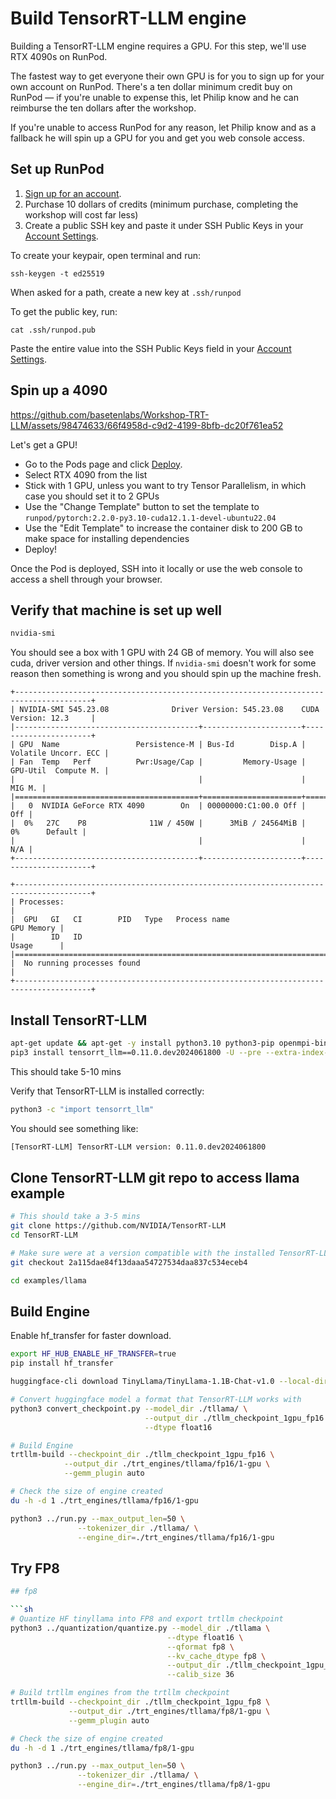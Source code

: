 # Build TensorRT-LLM engine 

Building a TensorRT-LLM engine requires a GPU. For this step, we'll use RTX 4090s on RunPod.

The fastest way to get everyone their own GPU is for you to sign up for your own account on RunPod. There's a ten dollar minimum credit buy on RunPod — if you're unable to expense this, let Philip know and he can reimburse the ten dollars after the workshop.

If you're unable to access RunPod for any reason, let Philip know and as a fallback he will spin up a GPU for you and get you web console access.

## Set up RunPod

1. [Sign up for an account](https://www.runpod.io/console/signup).
2. Purchase 10 dollars of credits (minimum purchase, completing the workshop will cost far less)
3. Create a public SSH key and paste it under SSH Public Keys in your [Account Settings](https://www.runpod.io/console/user/settings).

To create your keypair, open terminal and run:

```
ssh-keygen -t ed25519
```

When asked for a path, create a new key at `.ssh/runpod`

To get the public key, run:

```
cat .ssh/runpod.pub
```

Paste the entire value into the SSH Public Keys field in your [Account Settings](https://www.runpod.io/console/user/settings).

## Spin up a 4090

https://github.com/basetenlabs/Workshop-TRT-LLM/assets/98474633/66f4958d-c9d2-4199-8bfb-dc20f761ea52

Let's get a GPU!

- Go to the Pods page and click [Deploy](https://www.runpod.io/console/deploy).
- Select RTX 4090 from the list
- Stick with 1 GPU, unless you want to try Tensor Parallelism, in which case you should set it to 2 GPUs
- Use the "Change Template" button to set the template to `runpod/pytorch:2.2.0-py3.10-cuda12.1.1-devel-ubuntu22.04`
- Use the "Edit Template" to increase the container disk to 200 GB to make space for installing dependencies
- Deploy!

Once the Pod is deployed, SSH into it locally or use the web console to access a shell through your browser.

## Verify that machine is set up well

```sh
nvidia-smi
```

You should see a box with 1 GPU with 24 GB of memory. You will also see cuda,
driver version and other things. If `nvidia-smi` doesn't work for some reason
then something is wrong and you should spin up the machine fresh.

```
+---------------------------------------------------------------------------------------+
| NVIDIA-SMI 545.23.08              Driver Version: 545.23.08    CUDA Version: 12.3     |
|-----------------------------------------+----------------------+----------------------+
| GPU  Name                 Persistence-M | Bus-Id        Disp.A | Volatile Uncorr. ECC |
| Fan  Temp   Perf          Pwr:Usage/Cap |         Memory-Usage | GPU-Util  Compute M. |
|                                         |                      |               MIG M. |
|=========================================+======================+======================|
|   0  NVIDIA GeForce RTX 4090        On  | 00000000:C1:00.0 Off |                  Off |
|  0%   27C    P8              11W / 450W |      3MiB / 24564MiB |      0%      Default |
|                                         |                      |                  N/A |
+-----------------------------------------+----------------------+----------------------+

+---------------------------------------------------------------------------------------+
| Processes:                                                                            |
|  GPU   GI   CI        PID   Type   Process name                            GPU Memory |
|        ID   ID                                                             Usage      |
|=======================================================================================|
|  No running processes found                                                           |
+---------------------------------------------------------------------------------------+
```

## Install TensorRT-LLM

```sh
apt-get update && apt-get -y install python3.10 python3-pip openmpi-bin libopenmpi-dev git git-lfs
pip3 install tensorrt_llm==0.11.0.dev2024061800 -U --pre --extra-index-url https://pypi.nvidia.com
```

This should take 5-10 mins

Verify that TensorRT-LLM is installed correctly:

```sh
python3 -c "import tensorrt_llm"
```

You should see something like:

```sh
[TensorRT-LLM] TensorRT-LLM version: 0.11.0.dev2024061800
```

## Clone TensorRT-LLM git repo to access llama example

```sh
# This should take a 3-5 mins
git clone https://github.com/NVIDIA/TensorRT-LLM
cd TensorRT-LLM

# Make sure were at a version compatible with the installed TensorRT-LLM library installed via pip above
git checkout 2a115dae84f13daaa54727534daa837c534eceb4

cd examples/llama
```

## Build Engine

Enable hf_transfer for faster download.

```sh
export HF_HUB_ENABLE_HF_TRANSFER=true
pip install hf_transfer

```

```sh
huggingface-cli download TinyLlama/TinyLlama-1.1B-Chat-v1.0 --local-dir tllama

# Convert huggingface model a format that TensorRT-LLM works with
python3 convert_checkpoint.py --model_dir ./tllama/ \
                              --output_dir ./tllm_checkpoint_1gpu_fp16 \
                              --dtype float16

# Build Engine
trtllm-build --checkpoint_dir ./tllm_checkpoint_1gpu_fp16 \
            --output_dir ./trt_engines/tllama/fp16/1-gpu \
            --gemm_plugin auto

# Check the size of engine created
du -h -d 1 ./trt_engines/tllama/fp16/1-gpu

python3 ../run.py --max_output_len=50 \
               --tokenizer_dir ./tllama/ \
               --engine_dir=./trt_engines/tllama/fp16/1-gpu
```

## Try FP8

```sh
## fp8

```sh
# Quantize HF tinyllama into FP8 and export trtllm checkpoint
python3 ../quantization/quantize.py --model_dir ./tllama \
                                   --dtype float16 \
                                   --qformat fp8 \
                                   --kv_cache_dtype fp8 \
                                   --output_dir ./tllm_checkpoint_1gpu_fp8 \
                                   --calib_size 36

# Build trtllm engines from the trtllm checkpoint
trtllm-build --checkpoint_dir ./tllm_checkpoint_1gpu_fp8 \
             --output_dir ./trt_engines/tllama/fp8/1-gpu \
             --gemm_plugin auto

# Check the size of engine created
du -h -d 1 ./trt_engines/tllama/fp8/1-gpu

python3 ../run.py --max_output_len=50 \
               --tokenizer_dir ./tllama/ \
               --engine_dir=./trt_engines/tllama/fp8/1-gpu
```
